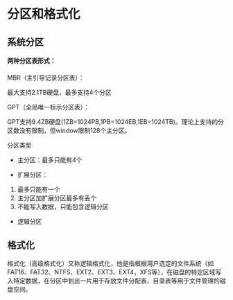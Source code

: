 # 分区和格式化

## 系统分区

#### 两种分区表形式：

MBR（主引导记录分区表）：

最大支持2.1TB硬盘，最多支持4个分区

GPT（全局唯一标示分区表）：

GPT支持9.4ZB硬盘(1ZB=1024PB,1PB=1024EB,1EB=1024TB)。理论上支持的分区数没有限制，但window限制128个主分区。

分区类型

- 主分区：最多只能有4个

- 扩展分区：

1. 最多只能有一个
2. 主分区加扩展分区最多有丢个
3. 不能写入数据，只能包含逻辑分区

- 逻辑分区



## 格式化

格式化（高级格式化）又称逻辑格式化，他是指根据用户选定的文件系统（如FAT16、FAT32、NTFS、EXT2、EXT3、EXT4，XFS等），在磁盘的特定区域写入特定数据，在分区中划出一片用于存放文件分配表、目录表等用于文件管理的磁盘空间。

